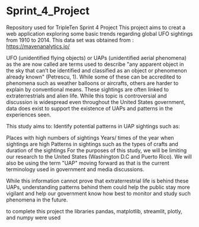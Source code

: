 # Sprint_4_Project
Repository used for TripleTen Sprint 4 Project
This project aims to creat a web application exploring some basic trends regarding global UFO sightings from 1910 to 2014. This data set was obtained from : https://mavenanalytics.io/

UFO (unidentified flying objects) or UAPs (unidentified aerial phenomena) as the are now called are terms used to describe "any apparent object in the sky that can’t be identified and classified as an object or phenomenon already known" (Petrescu, 1). While some of these can be accredited to phenomena such as weather balloons or aircrafts, others are harder to explain by conventional means. These sightings are often linked to extraterrestrials and alien life. While this topic is controversial and discussion is widespread even throughout the United States government, data does exist to support the existence of UAPs and patterns in the experiences seen.

This study aims to: Identify potential patterns in UAP sightings such as:

Places with high numbers of sightings
Years/ times of the year when sightings are high
Patterns in sightings such as the types of crafts and duration of the sightings
For the purposes of this study, we will be limiting our research to the United States (Washington D.C and Puerto Rico). We will also be using the term "UAP" moving forward as that is the current terminology used in government and media discussions.

While this information cannot prove that extraterrestrial life is behind these UAPs, understanding patterns behind them could help the public stay more vigilant and help our government know how best to monitor and study such phenomena in the future.

to complete this project the libraries pandas, matplotlib, streamlit, plotly, and numpy were used
